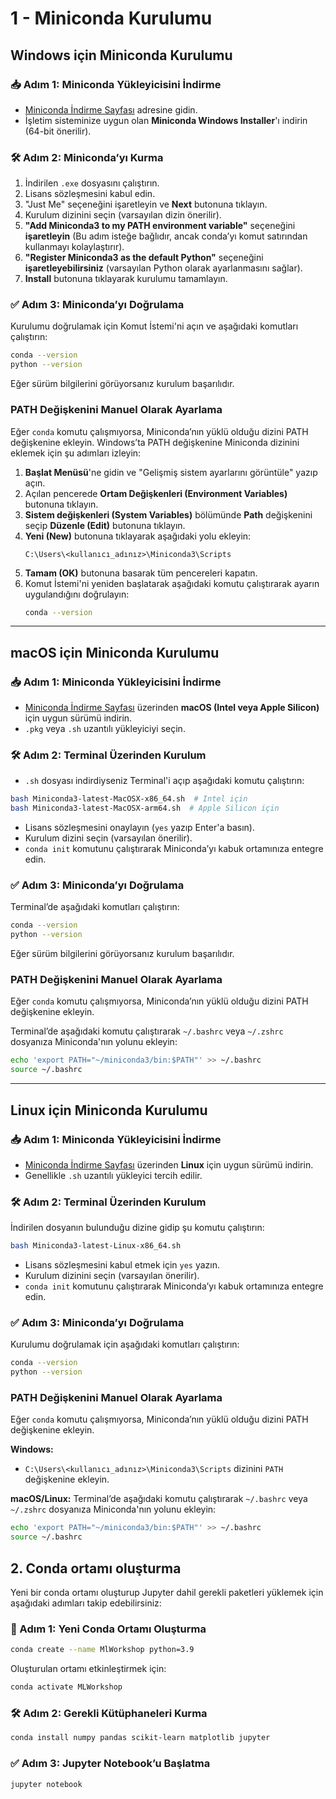 # 1 - Miniconda Kurulumu

## Windows için Miniconda Kurulumu

### 📥 Adım 1: Miniconda Yükleyicisini İndirme

- [Miniconda İndirme Sayfası](https://www.anaconda.com/download/success) adresine gidin.
- İşletim sisteminize uygun olan **Miniconda Windows Installer**'ı indirin (64-bit önerilir).

### 🛠️ Adım 2: Miniconda’yı Kurma

1. İndirilen `.exe` dosyasını çalıştırın.
2. Lisans sözleşmesini kabul edin.
3. "Just Me" seçeneğini işaretleyin ve **Next** butonuna tıklayın.
4. Kurulum dizinini seçin (varsayılan dizin önerilir).
5. **"Add Miniconda3 to my PATH environment variable"** seçeneğini **işaretleyin** (Bu adım isteğe bağlıdır, ancak conda’yı komut satırından kullanmayı kolaylaştırır).
6. **"Register Miniconda3 as the default Python"** seçeneğini **işaretleyebilirsiniz** (varsayılan Python olarak ayarlanmasını sağlar).
7. **Install** butonuna tıklayarak kurulumu tamamlayın.

### ✅ Adım 3: Miniconda’yı Doğrulama

Kurulumu doğrulamak için Komut İstemi'ni açın ve aşağıdaki komutları çalıştırın:

```sh
conda --version
python --version
```

Eğer sürüm bilgilerini görüyorsanız kurulum başarılıdır.

### PATH Değişkenini Manuel Olarak Ayarlama

Eğer `conda` komutu çalışmıyorsa, Miniconda’nın yüklü olduğu dizini PATH değişkenine ekleyin.
Windows’ta PATH değişkenine Miniconda dizinini eklemek için şu adımları izleyin:

1. **Başlat Menüsü**'ne gidin ve "Gelişmiş sistem ayarlarını görüntüle" yazıp açın.
2. Açılan pencerede **Ortam Değişkenleri (Environment Variables)** butonuna tıklayın.
3. **Sistem değişkenleri (System Variables)** bölümünde **Path** değişkenini seçip **Düzenle (Edit)** butonuna tıklayın.
4. **Yeni (New)** butonuna tıklayarak aşağıdaki yolu ekleyin:
   ```
   C:\Users\<kullanıcı_adınız>\Miniconda3\Scripts
   ```
5. **Tamam (OK)** butonuna basarak tüm pencereleri kapatın.
6. Komut İstemi'ni yeniden başlatarak aşağıdaki komutu çalıştırarak ayarın uygulandığını doğrulayın:
   ```sh
   conda --version
   ```
---

## macOS için Miniconda Kurulumu

### 📥 Adım 1: Miniconda Yükleyicisini İndirme

- [Miniconda İndirme Sayfası](https://www.anaconda.com/download/success) üzerinden **macOS (Intel veya Apple Silicon)** için uygun sürümü indirin.
- `.pkg` veya `.sh` uzantılı yükleyiciyi seçin.

### 🛠️ Adım 2: Terminal Üzerinden Kurulum

- `.sh` dosyası indirdiyseniz Terminal'i açıp aşağıdaki komutu çalıştırın:

```sh
bash Miniconda3-latest-MacOSX-x86_64.sh  # Intel için
bash Miniconda3-latest-MacOSX-arm64.sh  # Apple Silicon için
```

- Lisans sözleşmesini onaylayın (`yes` yazıp Enter'a basın).
- Kurulum dizini seçin (varsayılan önerilir).
- `conda init` komutunu çalıştırarak Miniconda’yı kabuk ortamınıza entegre edin.

### ✅ Adım 3: Miniconda’yı Doğrulama

Terminal’de aşağıdaki komutları çalıştırın:

```sh
conda --version
python --version
```

Eğer sürüm bilgilerini görüyorsanız kurulum başarılıdır.


### PATH Değişkenini Manuel Olarak Ayarlama

Eğer `conda` komutu çalışmıyorsa, Miniconda’nın yüklü olduğu dizini PATH değişkenine ekleyin.

Terminal’de aşağıdaki komutu çalıştırarak `~/.bashrc` veya `~/.zshrc` dosyanıza Miniconda'nın yolunu ekleyin:

```sh
echo 'export PATH="~/miniconda3/bin:$PATH"' >> ~/.bashrc
source ~/.bashrc
```


---

## Linux için Miniconda Kurulumu

### 📥 Adım 1: Miniconda Yükleyicisini İndirme

- [Miniconda İndirme Sayfası](https://www.anaconda.com/download/success) üzerinden **Linux** için uygun sürümü indirin.
- Genellikle `.sh` uzantılı yükleyici tercih edilir.

### 🛠️ Adım 2: Terminal Üzerinden Kurulum

İndirilen dosyanın bulunduğu dizine gidip şu komutu çalıştırın:

```sh
bash Miniconda3-latest-Linux-x86_64.sh
```

- Lisans sözleşmesini kabul etmek için `yes` yazın.
- Kurulum dizinini seçin (varsayılan önerilir).
- `conda init` komutunu çalıştırarak Miniconda’yı kabuk ortamınıza entegre edin.

### ✅ Adım 3: Miniconda’yı Doğrulama

Kurulumu doğrulamak için aşağıdaki komutları çalıştırın:

```sh
conda --version
python --version
```

### PATH Değişkenini Manuel Olarak Ayarlama

Eğer `conda` komutu çalışmıyorsa, Miniconda’nın yüklü olduğu dizini PATH değişkenine ekleyin.

**Windows:**

- `C:\Users\<kullanıcı_adınız>\Miniconda3\Scripts` dizinini `PATH` değişkenine ekleyin.

**macOS/Linux:** Terminal’de aşağıdaki komutu çalıştırarak `~/.bashrc` veya `~/.zshrc` dosyanıza Miniconda'nın yolunu ekleyin:

```sh
echo 'export PATH="~/miniconda3/bin:$PATH"' >> ~/.bashrc
source ~/.bashrc
```

## 2. Conda ortamı oluşturma

Yeni bir conda ortamı oluşturup Jupyter dahil gerekli paketleri yüklemek için aşağıdaki adımları takip edebilirsiniz:

### 📌 Adım 1: Yeni Conda Ortamı Oluşturma

```sh
conda create --name MlWorkshop python=3.9
```

Oluşturulan ortamı etkinleştirmek için:

```sh
conda activate MLWorkshop
```

### 🛠️ Adım 2: Gerekli Kütüphaneleri Kurma

```sh
conda install numpy pandas scikit-learn matplotlib jupyter
```

### ✅ Adım 3: Jupyter Notebook’u Başlatma

```sh
jupyter notebook
```




